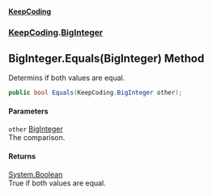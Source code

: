 #### [KeepCoding](index.md 'index')
### [KeepCoding](KeepCoding.md 'KeepCoding').[BigInteger](BigInteger.md 'KeepCoding.BigInteger')
## BigInteger.Equals(BigInteger) Method
Determins if both values are equal.  
```csharp
public bool Equals(KeepCoding.BigInteger other);
```
#### Parameters
<a name='KeepCoding_BigInteger_Equals(KeepCoding_BigInteger)_other'></a>
`other` [BigInteger](BigInteger.md 'KeepCoding.BigInteger')  
The comparison.
  
#### Returns
[System.Boolean](https://docs.microsoft.com/en-us/dotnet/api/System.Boolean 'System.Boolean')  
True if both values are equal.
